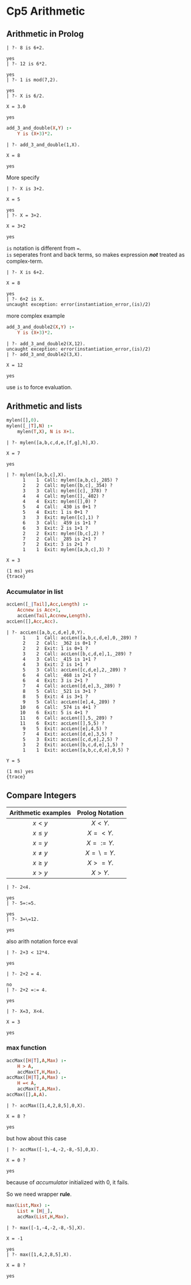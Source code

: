 # Cp5 Arithmetic

## Arithmetic in Prolog

```
| ?- 8 is 6+2.

yes
| ?- 12 is 6*2.

yes
| ?- 1 is mod(7,2).

yes
| ?- X is 6/2.

X = 3.0

yes
```

```prolog
add_3_and_double(X,Y) :-
    Y is (X+3)*2.
```

```
| ?- add_3_and_double(1,X).

X = 8

yes
```

More specify

```
| ?- X is 3+2.

X = 5

yes
| ?- X = 3+2.

X = 3+2

yes
```

`is` notation is different from `=`.\
`is` seperates front and back terms, so makes expression **_not_** treated as complex-term.

```
| ?- X is 6+2.

X = 8

yes
| ?- 6+2 is X.
uncaught exception: error(instantiation_error,(is)/2)
```

more complex example

```prolog
add_3_and_double2(X,Y) :-
    Y is (X+3)*2.
```

```
| ?- add_3_and_double2(X,12).
uncaught exception: error(instantiation_error,(is)/2)
| ?- add_3_and_double2(3,X). 

X = 12

yes
```

use `is` to force evaluation.

## Arithmetic and lists

```prolog
mylen([],0).
mylen([_|T],N) :-
    mylen(T,X), N is X+1.
```

```
| ?- mylen([a,b,c,d,e,[f,g],h],X).

X = 7

yes

| ?- mylen([a,b,c],X).
      1    1  Call: mylen([a,b,c],_285) ? 
      2    2  Call: mylen([b,c],_354) ? 
      3    3  Call: mylen([c],_378) ? 
      4    4  Call: mylen([],_402) ? 
      4    4  Exit: mylen([],0) ? 
      5    4  Call: _430 is 0+1 ? 
      5    4  Exit: 1 is 0+1 ? 
      3    3  Exit: mylen([c],1) ? 
      6    3  Call: _459 is 1+1 ? 
      6    3  Exit: 2 is 1+1 ? 
      2    2  Exit: mylen([b,c],2) ? 
      7    2  Call: _285 is 2+1 ? 
      7    2  Exit: 3 is 2+1 ? 
      1    1  Exit: mylen([a,b,c],3) ? 

X = 3

(1 ms) yes
{trace}
```

### Accumulator in list

```prolog
accLen([_|Tail],Acc,Length) :-
    Accnew is Acc+1,
    accLen(Tail,Accnew,Length).
accLen([],Acc,Acc).
```

```
| ?- accLen([a,b,c,d,e],0,Y).
      1    1  Call: accLen([a,b,c,d,e],0,_289) ? 
      2    2  Call: _362 is 0+1 ? 
      2    2  Exit: 1 is 0+1 ? 
      3    2  Call: accLen([b,c,d,e],1,_289) ? 
      4    3  Call: _415 is 1+1 ? 
      4    3  Exit: 2 is 1+1 ? 
      5    3  Call: accLen([c,d,e],2,_289) ? 
      6    4  Call: _468 is 2+1 ? 
      6    4  Exit: 3 is 2+1 ? 
      7    4  Call: accLen([d,e],3,_289) ? 
      8    5  Call: _521 is 3+1 ? 
      8    5  Exit: 4 is 3+1 ? 
      9    5  Call: accLen([e],4,_289) ? 
     10    6  Call: _574 is 4+1 ? 
     10    6  Exit: 5 is 4+1 ? 
     11    6  Call: accLen([],5,_289) ? 
     11    6  Exit: accLen([],5,5) ? 
      9    5  Exit: accLen([e],4,5) ? 
      7    4  Exit: accLen([d,e],3,5) ? 
      5    3  Exit: accLen([c,d,e],2,5) ? 
      3    2  Exit: accLen([b,c,d,e],1,5) ? 
      1    1  Exit: accLen([a,b,c,d,e],0,5) ? 

Y = 5

(1 ms) yes
{trace}
```

## Compare Integers

| Arithmetic examples | Prolog Notation |
|:-------------------:| :-------:|
$x<y$ | $X<Y.$
$x \leq y$ | $X=<Y.$
$x=y$ | $X=:=Y.$
$x\neq y$|$X=\backslash=Y.$
$x\geq y$|$X>=Y.$
$x>y$ | $X>Y.$

```
| ?- 2<4.   

yes
| ?- 5=:=5.

yes
| ?- 3=\=12.

yes
```

also arith notation force eval

```
| ?- 2+3 < 12*4.

yes
```

```
| ?- 2+2 = 4.

no
| ?- 2+2 =:= 4.

yes
```

```
| ?- X=3, X<4.

X = 3

yes
```

### max function

```prolog
accMax([H|T],A,Max) :-
    H > A,
    accMax(T,H,Max).
accMax([H|T],A,Max) :-
    H =< A,
    accMax(T,A,Max).
accMax([],A,A).
```

```
| ?- accMax([1,4,2,8,5],0,X).

X = 8 ? 

yes
```

but how about this case

```
| ?- accMax([-1,-4,-2,-8,-5],0,X).

X = 0 ? 

yes
```

because of _accumulator_ initialized with 0, it fails.

So we need wrapper **rule**.

```prolog
max(List,Max) :-
    List = [H|_],
    accMax(List,H,Max).
```

```
| ?- max([-1,-4,-2,-8,-5],X).  

X = -1

yes
| ?- max([1,4,2,8,5],X).          

X = 8 ? 

yes
```